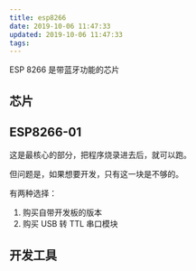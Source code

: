 ```yaml
---
title: esp8266
date: 2019-10-06 11:47:33
updated: 2019-10-06 11:47:33
tags:
---
```


ESP 8266 是带蓝牙功能的芯片

## 芯片

## ESP8266-01  

这是最核心的部分，把程序烧录进去后，就可以跑。  

但问题是，如果想要开发，只有这一块是不够的。

有两种选择：  

1. 购买自带开发板的版本
2. 购买 USB 转 TTL 串口模块

## 开发工具

